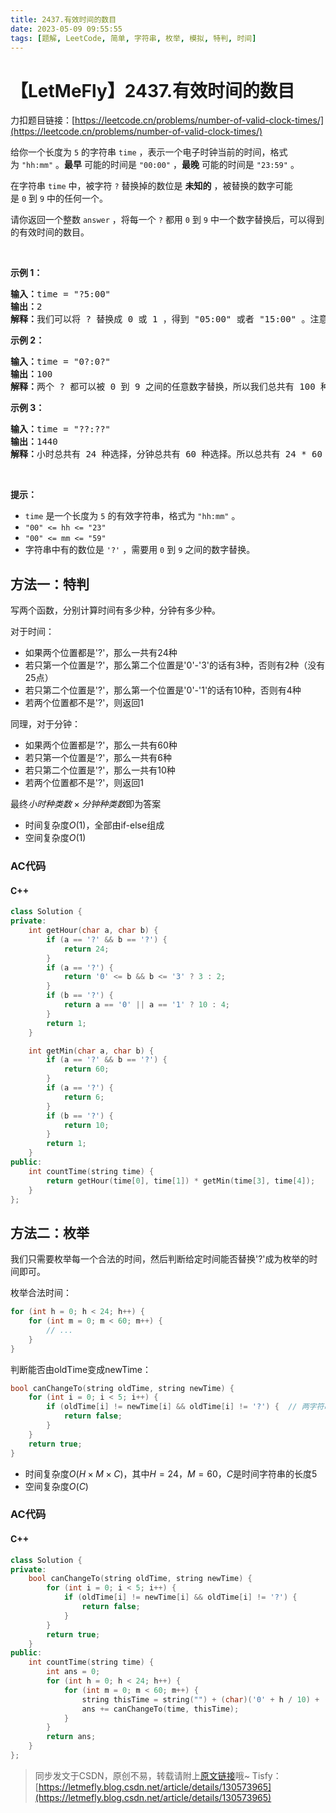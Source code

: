 ```yaml
---
title: 2437.有效时间的数目
date: 2023-05-09 09:55:55
tags: [题解, LeetCode, 简单, 字符串, 枚举, 模拟, 特判, 时间]
---
```


# 【LetMeFly】2437.有效时间的数目

力扣题目链接：[https://leetcode.cn/problems/number-of-valid-clock-times/](https://leetcode.cn/problems/number-of-valid-clock-times/)

<p>给你一个长度为&nbsp;<code>5</code>&nbsp;的字符串&nbsp;<code>time</code>&nbsp;，表示一个电子时钟当前的时间，格式为&nbsp;<code>"hh:mm"</code>&nbsp;。<strong>最早</strong>&nbsp;可能的时间是&nbsp;<code>"00:00"</code>&nbsp;，<strong>最晚</strong>&nbsp;可能的时间是&nbsp;<code>"23:59"</code>&nbsp;。</p>

<p>在字符串&nbsp;<code>time</code>&nbsp;中，被字符&nbsp;<code>?</code>&nbsp;替换掉的数位是 <strong>未知的</strong>&nbsp;，被替换的数字可能是&nbsp;<code>0</code>&nbsp;到&nbsp;<code>9</code>&nbsp;中的任何一个。</p>

<p>请你返回一个整数<em>&nbsp;</em><code>answer</code>&nbsp;，将每一个 <code>?</code>&nbsp;都用<em>&nbsp;</em><code>0</code>&nbsp;到<em>&nbsp;</em><code>9</code>&nbsp;中一个数字替换后，可以得到的有效时间的数目。</p>

<p>&nbsp;</p>

<p><strong>示例 1：</strong></p>

<pre><b>输入：</b>time = "?5:00"
<b>输出：</b>2
<b>解释：</b>我们可以将 ? 替换成 0 或 1 ，得到 "05:00" 或者 "15:00" 。注意我们不能替换成 2 ，因为时间 "25:00" 是无效时间。所以我们有两个选择。
</pre>

<p><strong>示例 2：</strong></p>

<pre><b>输入：</b>time = "0?:0?"
<b>输出：</b>100
<b>解释：</b>两个 ? 都可以被 0 到 9 之间的任意数字替换，所以我们总共有 100 种选择。
</pre>

<p><strong>示例 3：</strong></p>

<pre><b>输入：</b>time = "??:??"
<b>输出：</b>1440
<b>解释：</b>小时总共有 24 种选择，分钟总共有 60 种选择。所以总共有 24 * 60 = 1440 种选择。
</pre>

<p>&nbsp;</p>

<p><strong>提示：</strong></p>

<ul>
	<li><code>time</code>&nbsp;是一个长度为 <code>5</code>&nbsp;的有效字符串，格式为&nbsp;<code>"hh:mm"</code>&nbsp;。</li>
	<li><code>"00" &lt;= hh &lt;= "23"</code></li>
	<li><code>"00" &lt;= mm &lt;= "59"</code></li>
	<li>字符串中有的数位是&nbsp;<code>'?'</code>&nbsp;，需要用&nbsp;<code>0</code>&nbsp;到&nbsp;<code>9</code>&nbsp;之间的数字替换。</li>
</ul>


    
## 方法一：特判

写两个函数，分别计算时间有多少种，分钟有多少种。

对于时间：

+ 如果两个位置都是'?'，那么一共有24种
+ 若只第一个位置是'?'，那么第二个位置是'0'-'3'的话有3种，否则有2种（没有25点）
+ 若只第二个位置是'?'，那么第一个位置是'0'-'1'的话有10种，否则有4种
+ 若两个位置都不是'?'，则返回1

同理，对于分钟：

+ 如果两个位置都是'?'，那么一共有60种
+ 若只第一个位置是'?'，那么一共有6种
+ 若只第二个位置是'?'，那么一共有10种
+ 若两个位置都不是'?'，则返回1

最终$小时种类数\times 分钟种类数$即为答案

+ 时间复杂度$O(1)$，全部由if-else组成
+ 空间复杂度$O(1)$

### AC代码

#### C++

```cpp
class Solution {
private:
    int getHour(char a, char b) {
        if (a == '?' && b == '?') {
            return 24;
        }
        if (a == '?') {
            return '0' <= b && b <= '3' ? 3 : 2;
        }
        if (b == '?') {
            return a == '0' || a == '1' ? 10 : 4;
        }
        return 1;
    }

    int getMin(char a, char b) {
        if (a == '?' && b == '?') {
            return 60;
        }
        if (a == '?') {
            return 6;
        }
        if (b == '?') {
            return 10;
        }
        return 1;
    }
public:
    int countTime(string time) {
        return getHour(time[0], time[1]) * getMin(time[3], time[4]);
    }
};
```

## 方法二：枚举

我们只需要枚举每一个合法的时间，然后判断给定时间能否替换'?'成为枚举的时间即可。

枚举合法时间：

```cpp
for (int h = 0; h < 24; h++) {
    for (int m = 0; m < 60; m++) {
        // ...
    }
}
```

判断能否由oldTime变成newTime：

```cpp
bool canChangeTo(string oldTime, string newTime) {
    for (int i = 0; i < 5; i++) {
        if (oldTime[i] != newTime[i] && oldTime[i] != '?') {  // 两字符串此数不同，且oldTime这个数不是?
            return false;
        }
    }
    return true;
}
```

+ 时间复杂度$O(H\times M\times C)$，其中$H=24$，$M=60$，$C$是时间字符串的长度$5$
+ 空间复杂度$O(C)$

### AC代码

#### C++

```cpp
class Solution {
private:
    bool canChangeTo(string oldTime, string newTime) {
        for (int i = 0; i < 5; i++) {
            if (oldTime[i] != newTime[i] && oldTime[i] != '?') {
                return false;
            }
        }
        return true;
    }
public:
    int countTime(string time) {
        int ans = 0;
        for (int h = 0; h < 24; h++) {
            for (int m = 0; m < 60; m++) {
                string thisTime = string("") + (char)('0' + h / 10) + (char)('0' + h % 10) + ':' + (char)('0' + m / 10) + (char)('0' + m % 10);
                ans += canChangeTo(time, thisTime);
            }
        }
        return ans;
    }
};
```

> 同步发文于CSDN，原创不易，转载请附上[原文链接](https://leetcode.letmefly.xyz/2023/05/09/LeetCode%202437.%E6%9C%89%E6%95%88%E6%97%B6%E9%97%B4%E7%9A%84%E6%95%B0%E7%9B%AE/)哦~
> Tisfy：[https://letmefly.blog.csdn.net/article/details/130573965](https://letmefly.blog.csdn.net/article/details/130573965)
